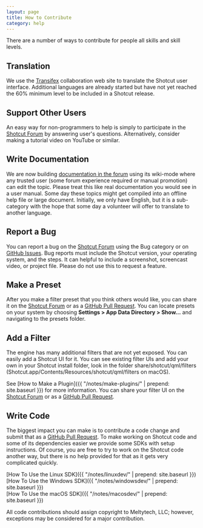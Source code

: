 ```yaml
---
layout: page
title: How to Contribute
category: help
---
```


There are a number of ways to contribute for people all skills and skill levels.

Translation
-----------

We use the
[Transifex](https://www.transifex.com/projects/p/shotcut/)
collaboration web site to translate the Shotcut user interface.
Additional languages are already started but have not yet reached the
60% minimum level to be included in a Shotcut release.

Support Other Users
-------------------

An easy way for non-programmers to help is simply to participate in the
[Shotcut Forum](https://forum.shotcut.org/) by answering user's questions.
Alternatively, consider making a tutorial video on YouTube or similar.

Write Documentation
-------------------

We are now building [documentation in the
forum](https://forum.shotcut.org/c/docs/docs-english) using its wiki-mode where
any trusted user (some forum experience required or manual promotion) can edit
the topic. Please treat this like real documentation you would see in a user
manual. Some day these topics might get compiled into an offline help file or
large document. Initially, we only have English, but it is a sub-category with
the hope that some day a volunteer will offer to translate to another language.

Report a Bug
------------

You can report a bug on the [Shotcut Forum](https://forum.shotcut.org/) using
the Bug category or on [GitHub Issues](https://github.com/mltframework/shotcut/issues/). Bug reports must include the Shotcut version, your operating system,
and the steps. It can helpful to include a screenshot, screencast video, or
project file. Please do not use this to request a feature.

Make a Preset
-------------

After you make a filter preset that you think others would like,
you can share it on the
[Shotcut Forum](https://forum.shotcut.org/) or as a
[GitHub Pull Request](https://github.com/mltframework/shotcut/pulls).
You can locate presets on your system by choosing **Settings > App Data
Directory > Show...** and navigating to the presets folder.

Add a Filter
------------

The engine has many additional filters that are not yet exposed. You can easily
add a Shotcut UI for it.
You can see existing filter UIs and add your own in your Shotcut install folder, look in the folder
share/shotcut/qml/filters
(Shotcut.app/Contents/Resources/shotcut/qml/filters on macOS).

See [How to Make a Plugin]({{ "/notes/make-plugins/" | prepend: site.baseurl }})
for more information. You can share your filter UI on the
[Shotcut Forum](https://forum.shotcut.org/) or as a [GitHub Pull
Request](https://github.com/mltframework/shotcut/pulls).

Write Code
----------

The biggest impact you can make is to contribute a code change and submit that
as a [GitHub Pull Request](https://github.com/mltframework/shotcut/pulls).
To make working on Shotcut code and some of its dependencies easier we provide
some SDKs with setup instructions. Of course, you are free to try to work on
the Shotcut code another way, but there is no help provided for that as it gets
very complicated quickly.

[How To Use the Linux SDK]({{ "/notes/linuxdev/" | prepend: site.baseurl }})  
[How To Use the Windows SDK]({{ "/notes/windowsdev/" | prepend: site.baseurl }})  
[How To Use the macOS SDK]({{ "/notes/macosdev/" | prepend: site.baseurl }})

All code contributions should assign copyright to Meltytech, LLC; however,
exceptions may be considered for a major contribution.

